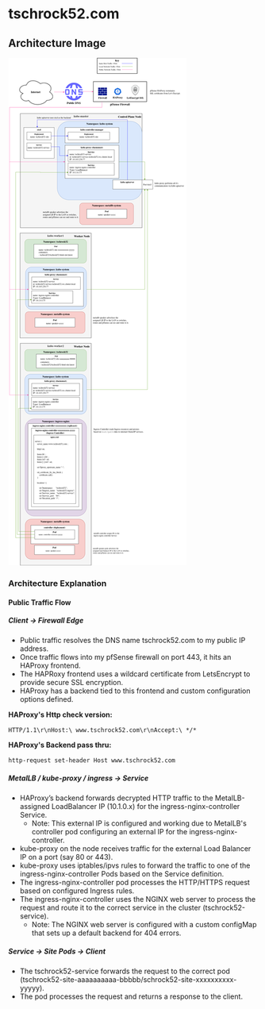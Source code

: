 # tschrock52.com

## Architecture Image
![Site Architecture](/html/images/architecture_site.png)

### Architecture Explanation
#### Public Traffic Flow
##### Client -> Firewall Edge
 - Public traffic resolves the DNS name tschrock52.com to my public IP address.
 - Once traffic flows into my pfSense firewall on port 443, it hits an HAProxy frontend.
 - The HAPRoxy frontend uses a wildcard certificate from LetsEncrypt to provide secure SSL encryption.
 - HAProxy has a backend tied to this frontend and custom configuration options defined.

**HAProxy's Http check version:**
```
HTTP/1.1\r\nHost:\ www.tschrock52.com\r\nAccept:\ */*
```
**HAProxy's Backend pass thru:**
```
http-request set-header Host www.tschrock52.com
```
##### MetalLB / kube-proxy / ingress -> Service
 - HAProxy’s backend forwards decrypted HTTP traffic to the MetalLB-assigned LoadBalancer IP (10.1.0.x) for the ingress-nginx-controller Service.
   - Note: This external IP is configured and working due to MetalLB's controller pod configuring an external IP for the ingress-nginx-controller.
 - kube-proxy on the node receives traffic for the external Load Balancer IP on a port (say 80 or 443).
 - kube-proxy uses iptables/ipvs rules to forward the traffic to one of the ingress-nginx-controller Pods based on the Service definition.
 - The ingress-nginx-controller pod processes the HTTP/HTTPS request based on configured Ingress rules.
 - The ingress-nginx-controller uses the NGINX web server to process the request and route it to the correct service in the cluster (tschrock52-service).
   - Note: The NGINX web server is configured with a custom configMap that sets up a default backend for 404 errors.
##### Service -> Site Pods -> Client
 - The tschrock52-service forwards the request to the correct pod (tschrock52-site-aaaaaaaaaa-bbbbb/schrock52-site-xxxxxxxxxx-yyyyy).
 - The pod processes the request and returns a response to the client.
